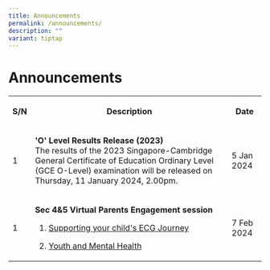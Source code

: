 ```yaml
---
title: Announcements
permalink: /announcements/
description: ""
variant: tiptap
---
```

<h1>Announcements</h1>
<table>
<tbody>
<tr>
<th rowspan="1" colspan="1">
<p>S/N</p>
</th>
<th rowspan="1" colspan="1">
<p>Description</p>
</th>
<th rowspan="1" colspan="1">
<p>Date</p>
</th>
</tr>
<tr>
<td rowspan="1" colspan="1">
<p>1</p>
</td>
<td rowspan="1" colspan="1">
<p><strong>'O' Level Results Release (2023)</strong>
<br>The results of the 2023 Singapore-Cambridge General Certificate of Education
Ordinary Level (GCE O-Level) examination will be released on Thursday,
11 January 2024, 2.00pm.</p>
</td>
<td rowspan="1" colspan="1">
<p>5 Jan 2024</p>
</td>
</tr>
<tr>
<td rowspan="1" colspan="1">
<p>1</p>
</td>
<td rowspan="1" colspan="1">
<p><strong>Sec 4&amp;5 Virtual Parents Engagement session</strong>
</p>
<ol data-tight="true" class="tight">
<li>
<p> <a href="/files/Sec 4 n 5 PTM/ecg_journey.pdf" rel="noopener noreferrer nofollow" target="_blank">Supporting your child's ECG Journey</a>
</p>
</li>
<li>
<p><a href="/files/Sec 4 n 5 PTM/youth_and_mental_health.pdf" rel="noopener noreferrer nofollow" target="_blank">Youth and Mental Health</a>
</p>
</li>
</ol>
</td>
<td rowspan="1" colspan="1">
<p>7 Feb 2024</p>
</td>
</tr>
</tbody>
</table>
<p></p>